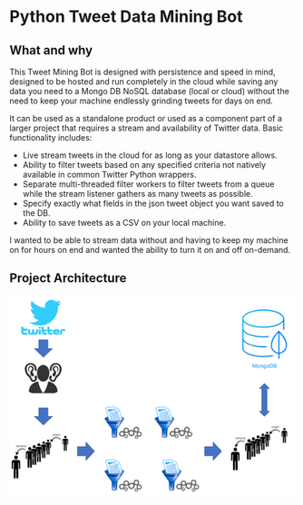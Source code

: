 # Python Tweet Data Mining Bot

## What and why
This Tweet Mining Bot is designed with persistence and speed in mind, designed to be hosted and run completely in the cloud while saving any data you need to a Mongo DB NoSQL database (local or cloud) without the need to keep your machine endlessly grinding tweets for days on end. 

It can be used as a standalone product or used as a component part of a larger project that requires a stream and availability of Twitter data.
Basic functionality includes:

* Live stream tweets in the cloud for as long as your datastore allows.
* Ability to filter tweets based on any specified criteria not natively available in common Twitter Python wrappers.
* Separate multi-threaded filter workers to filter tweets from a queue while the stream listener gathers as many tweets as possible.
* Specify exactly what fields in the json tweet object you want saved to the DB.
* Ability to save tweets as a CSV on your local machine.

I wanted to be able to stream data without and having to keep my machine on for hours on end and wanted the ability to turn it on and off on-demand.

## Project Architecture

![Data flow](flow.png)
